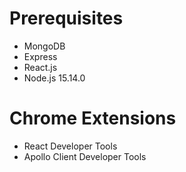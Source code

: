 # Prerequisites
- MongoDB
- Express
- React.js 
- Node.js 15.14.0

# Chrome Extensions
- React Developer Tools
- Apollo Client Developer Tools